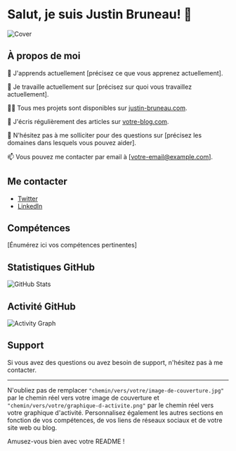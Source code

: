 # Salut, je suis Justin Bruneau! :wave:

![Cover](chemin/vers/votre/image-de-couverture.jpg)

## À propos de moi

🌱 J'apprends actuellement [précisez ce que vous apprenez actuellement].

🔭 Je travaille actuellement sur [précisez sur quoi vous travaillez actuellement].

👨‍💻 Tous mes projets sont disponibles sur [justin-bruneau.com](lien_vers_votre_site_web).

📝 J'écris régulièrement des articles sur [votre-blog.com](lien_vers_votre_blog).

💬 N'hésitez pas à me solliciter pour des questions sur [précisez les domaines dans lesquels vous pouvez aider].

📫 Vous pouvez me contacter par email à [votre-email@example.com].

## Me contacter

- [Twitter](https://twitter.com/votre_nom_d_utilisateur)
- [LinkedIn](https://www.linkedin.com/in/votre_nom_d_utilisateur)

## Compétences

[Énumérez ici vos compétences pertinentes]

## Statistiques GitHub

![GitHub Stats](https://github-readme-stats.vercel.app/api?username=justin-bruneau&show_icons=true&theme=radical)

## Activité GitHub

![Activity Graph](chemin/vers/votre/graphique-d-activite.png)

## Support

Si vous avez des questions ou avez besoin de support, n'hésitez pas à me contacter.

---
N'oubliez pas de remplacer `"chemin/vers/votre/image-de-couverture.jpg"` par le chemin réel vers votre image de couverture et `"chemin/vers/votre/graphique-d-activite.png"` par le chemin réel vers votre graphique d'activité. Personnalisez également les autres sections en fonction de vos compétences, de vos liens de réseaux sociaux et de votre site web ou blog.

Amusez-vous bien avec votre README !
